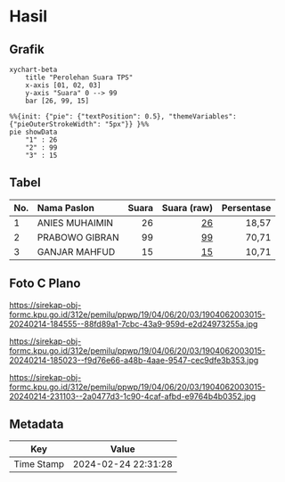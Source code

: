 # Hasil

## Grafik

```mermaid
xychart-beta
    title "Perolehan Suara TPS"
    x-axis [01, 02, 03]
    y-axis "Suara" 0 --> 99
    bar [26, 99, 15]
```

```mermaid
%%{init: {"pie": {"textPosition": 0.5}, "themeVariables": {"pieOuterStrokeWidth": "5px"}} }%%
pie showData
    "1" : 26
    "2" : 99
    "3" : 15
```

## Tabel

| No. | Nama Paslon    | Suara | Suara (raw) | Persentase |
|:--- |:-------------- | -----:| -----------:| ----------:|
| 1   | ANIES MUHAIMIN | 26    | [26][p-1]   | 18,57      |
| 2   | PRABOWO GIBRAN | 99    | [99][p-2]   | 70,71      |
| 3   | GANJAR MAHFUD  | 15    | [15][p-3]   | 10,71      |


[p-1]: https://github.com/gigit-pemilu/pemilu-2024-19-kepulauan-bangka-belitung/blob/main/pilpres/hitung-suara/sub/19-kepulauan-bangka-belitung/sub/04-bangka-tengah/sub/06-lubuk-besar/sub/2003-lubuk-besar/sub/015-tps/sub/paslon-1.txt
[p-2]: https://github.com/gigit-pemilu/pemilu-2024-19-kepulauan-bangka-belitung/blob/main/pilpres/hitung-suara/sub/19-kepulauan-bangka-belitung/sub/04-bangka-tengah/sub/06-lubuk-besar/sub/2003-lubuk-besar/sub/015-tps/sub/paslon-2.txt
[p-3]: https://github.com/gigit-pemilu/pemilu-2024-19-kepulauan-bangka-belitung/blob/main/pilpres/hitung-suara/sub/19-kepulauan-bangka-belitung/sub/04-bangka-tengah/sub/06-lubuk-besar/sub/2003-lubuk-besar/sub/015-tps/sub/paslon-3.txt

## Foto C Plano

https://sirekap-obj-formc.kpu.go.id/312e/pemilu/ppwp/19/04/06/20/03/1904062003015-20240214-184555--88fd89a1-7cbc-43a9-959d-e2d24973255a.jpg

https://sirekap-obj-formc.kpu.go.id/312e/pemilu/ppwp/19/04/06/20/03/1904062003015-20240214-185023--f9d76e66-a48b-4aae-9547-cec9dfe3b353.jpg

https://sirekap-obj-formc.kpu.go.id/312e/pemilu/ppwp/19/04/06/20/03/1904062003015-20240214-231103--2a0477d3-1c90-4caf-afbd-e9764b4b0352.jpg


## Metadata

| Key        | Value               |
| ---------- | ------------------- |
| Time Stamp | 2024-02-24 22:31:28 |



